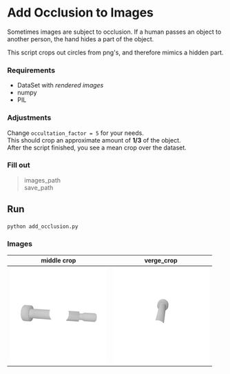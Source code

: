 # Add Occlusion to Images

Sometimes images are subject to occlusion. If a human passes an object to another person, the hand hides a part of the object.

This script crops out circles from png's, and therefore mimics a hidden part.

### Requirements
* DataSet with *rendered images*
* numpy
* PIL

### Adjustments

Change `occultation_factor = 5` for your needs.  
This should crop an approximate amount of **1/3** of the object.  
After the script finished, you see a mean crop over the dataset.

### Fill out

> images_path   
save_path  

## Run

`python add_occlusion.py`

### Images

| middle crop | verge_crop |
|-------------|------------|
|![](middle_crop.png)|![](verge_crop.png)|
